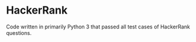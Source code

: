 # HackerRank
Code written in primarily Python 3 that passed all test cases of HackerRank questions.
